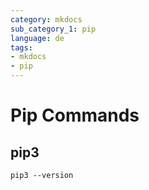 ```yaml
---
category: mkdocs
sub_category_1: pip
language: de
tags:
- mkdocs
- pip
---
```


# Pip Commands

## pip3

```console
pip3 --version
```